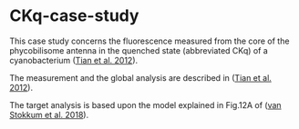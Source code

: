 # CKq-case-study

This case study concerns the fluorescence measured from the core of the phycobilisome antenna in the quenched state (abbreviated CKq) of a cyanobacterium ([Tian et al. 2012][tian2012]).

The measurement and the global analysis are described in ([Tian et al. 2012][tian2012]).

The target analysis is based upon the model explained in Fig.12A of ([van Stokkum et al. 2018][vanstokkum2018]).

<!-- References to papers -->

[tian2012]: https://doi.org/10.1016/j.bpj.2012.03.008 "Tian L, Gwizdala M, van Stokkum IHM, Koehorst RBM, Kirilovsky D, van Amerongen H (2012) Picosecond Kinetics of Light Harvesting and Photoprotective Quenching in Wild-Type and Mutant Phycobilisomes Isolated from the Cyanobacterium Synechocystis PCC 6803. Biophysical Journal 102:1692-1700"
[vanstokkum2018]: https://www.few.vu.nl/~ivo/pub/2018/2018PBSmodelPRES135_87.pdf "van Stokkum IHM, Gwizdala M, Tian L, Snellenburg JJ, van Grondelle R, van Amerongen H, Berera R (2018) A functional compartmental model of the Synechocystis PCC 6803 phycobilisome. Photosynthesis Research 135:87-102."
